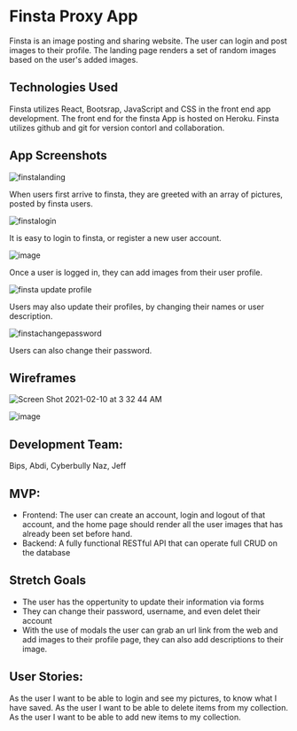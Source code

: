# Finsta Proxy App

Finsta is an image posting and sharing website. The user can login and post images to their profile. 
The landing page renders a set of random images based on the user's added images.


## Technologies Used
Finsta utilizes React, Bootsrap, JavaScript and CSS in the front end app development. 
The front end for the finsta App is hosted on Heroku.
Finsta utilizes github and git for version contorl and collaboration.

## App Screenshots
>
![finstalanding](https://user-images.githubusercontent.com/55113750/107474197-8b566380-6b37-11eb-831a-2b29c184262c.png)

When users first arrive to finsta, they are greeted with an array
of pictures, posted by finsta users.

>
![finstalogin](https://user-images.githubusercontent.com/55113750/107474229-9b6e4300-6b37-11eb-81e3-d0e6d23a0bf9.png)

It is easy to login to finsta, or register a new user account.

>
![image](https://media.git.generalassemb.ly/user/32615/files/da10f700-6b51-11eb-9080-8a168a29c8b4)

Once a user is logged in, they can add images from their user profile. 

>
![finsta update profile](https://user-images.githubusercontent.com/55113750/107474278-b50f8a80-6b37-11eb-924e-caf1ce2188da.png)

Users may also update their profiles, by changing their names or user description. 

>
![finstachangepassword](https://user-images.githubusercontent.com/55113750/107474322-c193e300-6b37-11eb-8721-3316000aa7ac.png)

Users can also change their password. 


## Wireframes

![Screen Shot 2021-02-10 at 3 32 44 AM](https://media.git.generalassemb.ly/user/32615/files/c5802f00-6b50-11eb-8d95-8f02614c7029)

![image](https://media.git.generalassemb.ly/user/32615/files/1001ab80-6b51-11eb-9d76-0750bddb7fe5)


## Development Team:
>

Bips, Abdi, Cyberbully Naz, Jeff


## MVP:
>
- Frontend: The user can create an account, login and logout of that account, and the home page should render all the user images that has already been set before hand.
- Backend: A fully functional RESTful API that can operate full CRUD on the database 


## Stretch Goals
- The user has the oppertunity to update their information via forms
- They can change their password, username, and even delet their account
- With the use of modals the user can grab an url link from the web and add images to their profile page, they can also add descriptions to their image.


## User Stories:
>
As the user I want to be able to login and see my pictures, to know what I have saved.
As the user I want to be able to delete items from my collection.
As the user I want to be able to add new items to my collection.






